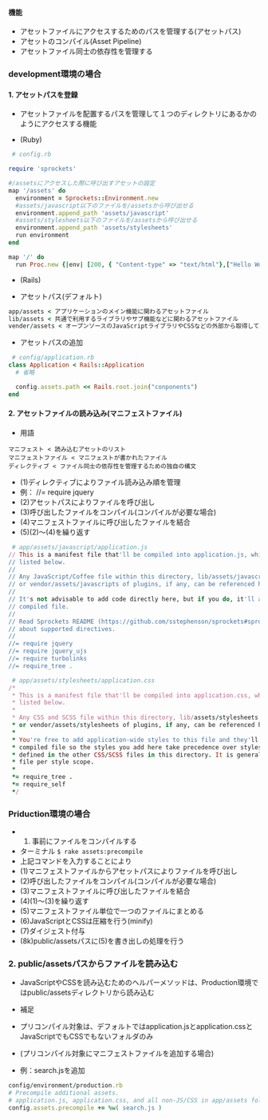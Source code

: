 #### 機能
- アセットファイルにアクセスするためのパスを管理する(アセットパス)
- アセットのコンパイル(Asset Pipeline)
- アセットファイル同士の依存性を管理する

### development環境の場合
#### 1. アセットパスを登録
- アセットファイルを配置するパスを管理して１つのディレクトリにあるかのようにアクセスする機能

- (Ruby)

```ruby
 # config.rb

require 'sprockets'

#/assetsにアクセスした際に呼び出すアセットの設定
map '/assets' do
  environment = Sprockets::Environment.new
  #assets/javascript以下のファイルを/assetsから呼び出せる
  environment.append_path 'assets/javascript'
  #assets/stylesheets以下のファイルを/assetsから呼び出せる
  environment.append_path 'assets/stylesheets'
  run environment
end

map '/' do
  run Proc.new {|env| [200, { "Content-type" => "text/html"},["Hello World"]] }
```

- (Rails)

- アセットパス(デフォルト)

```ruby
app/assets < アプリケーションのメイン機能に関わるアセットファイル
lib/assets < 共通で利用するライブラリやサブ機能などに関わるアセットファイル
vender/assets < オープンソースのJavaScriptライブラリやCSSなどの外部から取得して利用するアセットファイル
```
- アセットパスの追加
```ruby
 # config/application.rb
class Application < Rails::Application
  # 省略

  config.assets.path << Rails.root.join("conponents")
end
```

#### 2. アセットファイルの読み込み(マニフェストファイル)
- 用語
```
マニフェスト < 読み込むアセットのリスト
マニフェストファイル < マニフェストが書かれたファイル
ディレクティブ < ファイル同士の依存性を管理するための独自の構文
```
- (1)ディレクティブによりファイル読み込み順を管理
- 例： //= require jquery
- (2)アセットパスによりファイルを呼び出し
- (3)呼び出したファイルをコンパイル(コンパイルが必要な場合)
- (4)マニフェストファイルに呼び出したファイルを結合
- (5)(2)〜(4)を繰り返す

```ruby
 # app/assets/javascript/application.js
// This is a manifest file that'll be compiled into application.js, which will include all the files
// listed below.
//
// Any JavaScript/Coffee file within this directory, lib/assets/javascripts, vendor/assets/javascripts,
// or vendor/assets/javascripts of plugins, if any, can be referenced here using a relative path.
//
// It's not advisable to add code directly here, but if you do, it'll appear at the bottom of the
// compiled file.
//
// Read Sprockets README (https://github.com/sstephenson/sprockets#sprockets-directives) for details
// about supported directives.
//
//= require jquery
//= require jquery_ujs
//= require turbolinks
//= require_tree .
```

```ruby
 # app/assets/stylesheets/application.css
/*
 * This is a manifest file that'll be compiled into application.css, which will include all the files
 * listed below.
 *
 * Any CSS and SCSS file within this directory, lib/assets/stylesheets, vendor/assets/stylesheets,
 * or vendor/assets/stylesheets of plugins, if any, can be referenced here using a relative path.
 *
 * You're free to add application-wide styles to this file and they'll appear at the bottom of the
 * compiled file so the styles you add here take precedence over styles defined in any styles
 * defined in the other CSS/SCSS files in this directory. It is generally better to create a new
 * file per style scope.
 *
 *= require_tree .
 *= require_self
 */
```

### Priduction環境の場合
- 1. 事前にファイルをコンパイルする
- ターミナル
`$ rake assets:precompile`
- 上記コマンドを入力することにより
- (1)マニフェストファイルからアセットパスによりファイルを呼び出し
- (2)呼び出したファイルをコンパイル(コンパイルが必要な場合)
- (3)マニフェストファイルに呼び出したファイルを結合
- (4)(1)〜(3)を繰り返す
- (5)マニフェストファイル単位で一つのファイルにまとめる
- (6)JavaScriptとCSSは圧縮を行う(minify)
- (7)ダイジェスト付与
- (8k)public/assetsパスに(5)を書き出しの処理を行う

### 2. public/assetsパスからファイルを読み込む
- JavaScriptやCSSを読み込むためのヘルパーメソッドは、Production環境ではpublic/assetsディレクトリから読み込む

- 補足
- プリコンパイル対象は、デフォルトではapplication.jsとapplication.cssとJavaScriptでもCSSでもないフォルダのみ

- (プリコンパイル対象にマニフェストファイルを追加する場合)

- 例：search.jsを追加

```ruby
config/environment/production.rb
# Precompile additional assets.
# application.js, application.css, and all non-JS/CSS in app/assets folder are already added
config.assets.precompile += %w( search.js )
```
